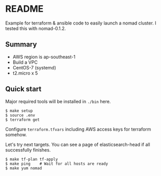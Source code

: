 # README

Example for terraform & ansible code to easily launch a nomad cluster.
I tested this with nomad-0.1.2.

## Summary
- AWS region is ap-southeast-1
- Build a VPC
- CentOS-7 (systemd)
- t2.micro x 5

## Quick start
Major required tools will be installed in `./bin` here.
```
$ make setup
$ source .env
$ terraform get
```

Configure `terraform.tfvars` including AWS access keys for terraform somehow.

Let's try next targets. You can see a page of elasticsearch-head if all successfully finishes.
```
$ make tf-plan tf-apply
$ make ping    # Wait for all hosts are ready
$ make yum nomad
```
